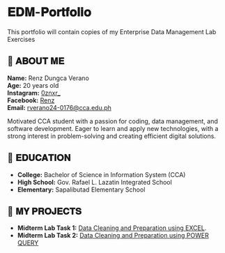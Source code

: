 # 𝐄𝐃𝐌-𝐏𝐨𝐫𝐭𝐟𝐨𝐥𝐢𝐨 
This portfolio will contain copies of my Enterprise Data Management Lab Exercises
## 👤 𝐀𝐁𝐎𝐔𝐓 𝐌𝐄
**Name:** Renz Dungca Verano   
**Age:** 20 years old  
**Instagram:** [0znxr_](https://instagram.com/0znxr_)  
**Facebook:** [Renz](https://facebook.com/profile.php?id=100072849701690)  
**Email:** rverano24-0176@cca.edu.ph

Motivated CCA student with a passion for coding, data management, and software development. Eager to learn and apply new technologies, with a strong interest in problem-solving and creating efficient digital solutions.
## 🏫 𝐄𝐃𝐔𝐂𝐀𝐓𝐈𝐎𝐍
- **College:** Bachelor of Science in Information System (CCA)
- **High School:** Gov. Rafael L. Lazatin Integrated School
- **Elementary:** Sapalibutad Elementary School
## 📂 𝐌𝐘 𝐏𝐑𝐎𝐉𝐄𝐂𝐓𝐒
- **Midterm Lab Task 1:** [Data Cleaning and Preparation using EXCEL](https://github.com/rxnz03/EDM-Portfolio/blob/81e736639972a7beb1380543ef3fa47ca5025fc9/Midterm%20Lab%20Task%201/README.md).
- **Midterm Lab Task 2:** [Data Cleaning and Preparation using POWER QUERY](https://github.com/rxnz03/EDM-Portfolio/blob/main/Midterm%20Lab%20Task%202/README.md)
